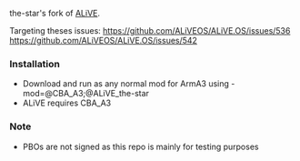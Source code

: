 the-star's fork of <a href="https://github.com/ALiVEOS/ALiVE.OS">ALiVE</a>.

Targeting theses issues:
https://github.com/ALiVEOS/ALiVE.OS/issues/536
https://github.com/ALiVEOS/ALiVE.OS/issues/542

### Installation
- Download and run as any normal mod for ArmA3 using -mod=@CBA_A3;@ALiVE_the-star
- ALiVE requires CBA_A3

### Note
- PBOs are not signed as this repo is mainly for testing purposes
